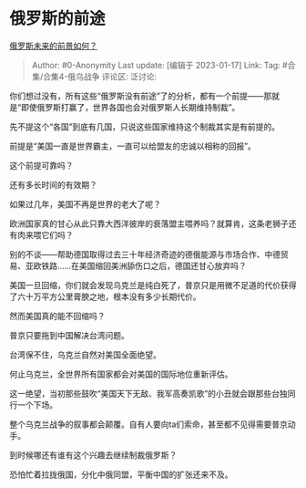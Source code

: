 # 俄罗斯的前途
[俄罗斯未来的前景如何？](https://www.zhihu.com/question/557618045/answer/2848717108)

> Author: #0-Anonymity
> Last update: [编辑于 2023-01-17]
> Link:
> Tag: #合集/合集4-俄乌战争
> 评论区:
> 泛讨论:

你们想过没有，所有这些“俄罗斯没有前途”了的分析，都有一个前提——那就是“即使俄罗斯打赢了，世界各国也会对俄罗斯人长期维持制裁”。

先不提这个“各国”到底有几国，只说这些国家维持这个制裁其实是有前提的。

前提是“美国一直是世界霸主，一直可以给盟友的忠诚以相称的回报”。

这个前提可靠吗？

还有多长时间的有效期？

如果过几年，美国不再是世界的老大了呢？

欧洲国家真的甘心从此只靠大西洋彼岸的衰落盟主喂养吗？就算肯，这条老狮子还有肉来喂它们吗？

别的不谈——帮助德国取得过去三十年经济奇迹的德俄能源与市场合作、中德贸易、亚欧铁路……在美国缩回美洲舔伤口之后，德国还甘心放弃吗？

美国一旦回缩，你们就会发现乌克兰是纯白死了，普京只是用微不足道的代价获得了六十万平方公里膏腴之地，根本没有多少长期代价。

然而美国真的能不回缩吗？

普京只要拖到中国解决台湾问题。

台湾保不住，乌克兰自然对美国全面绝望。

何止乌克兰，全世界所有国家都会对美国的国际地位重新评估。

这一绝望，当初那些鼓吹“美国天下无敌、我军高奏凯歌”的小丑就会跟那些台独同行一个下场。

整个乌克兰战争的叙事都会颠覆。自有人要向ta们索命，甚至都不见得需要普京动手。

到时候哪还有谁有这个兴趣去继续制裁俄罗斯？

恐怕忙着拉拢俄国，分化中俄同盟，平衡中国的扩张还来不及。
